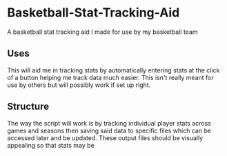 # Basketball-Stat-Tracking-Aid
A basketball stat tracking aid I made for use by my basketball team

## Uses
This will aid me in tracking stats by automatically entering stats at the click of a button helping me track data much easier. This isn't really meant for use by others but will possibly work if set up right.

## Structure
The way the script will work is by tracking individual player stats across games and seasons then saving said data to specific files which can be accessed later and be updated. These output files should be visually appealing so that stats may be 